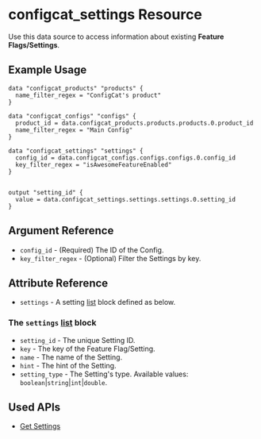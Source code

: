 # configcat_settings Resource

Use this data source to access information about existing **Feature Flags/Settings**.  

## Example Usage

```hcl
data "configcat_products" "products" {
  name_filter_regex = "ConfigCat's product"
}

data "configcat_configs" "configs" {
  product_id = data.configcat_products.products.products.0.product_id
  name_filter_regex = "Main Config"
}

data "configcat_settings" "settings" {
  config_id = data.configcat_configs.configs.configs.0.config_id
  key_filter_regex = "isAwesomeFeatureEnabled"
}


output "setting_id" {
  value = data.configcat_settings.settings.settings.0.setting_id
}
```

## Argument Reference

* `config_id` - (Required) The ID of the Config.
* `key_filter_regex` - (Optional) Filter the Settings by key.

## Attribute Reference

* `settings` - A setting [list](https://www.terraform.io/docs/configuration/types.html#list-) block defined as below.

### The `settings` [list](https://www.terraform.io/docs/configuration/types.html#list-) block

* `setting_id` - The unique Setting ID.
* `key` - The key of the Feature Flag/Setting.
* `name` - The name of the Setting.
* `hint` - The hint of the Setting.
* `setting_type` - The Setting's type. Available values: `boolean`|`string`|`int`|`double`.

## Used APIs
- [Get Settings](https://api.configcat.com/docs/index.html#operation/get-settings)